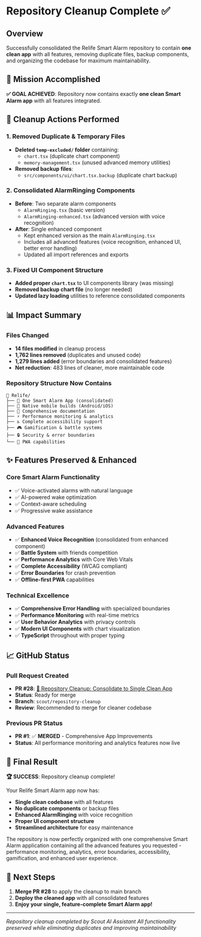 # Repository Cleanup Complete ✅

## Overview
Successfully consolidated the Relife Smart Alarm repository to contain **one clean app** with all features, removing duplicate files, backup components, and organizing the codebase for maximum maintainability.

## 🎯 Mission Accomplished
**✅ GOAL ACHIEVED**: Repository now contains exactly **one clean Smart Alarm app** with all features integrated.

## 🧹 Cleanup Actions Performed

### 1. Removed Duplicate & Temporary Files
- **Deleted `temp-excluded/` folder** containing:
  - `chart.tsx` (duplicate chart component)
  - `memory-management.tsx` (unused advanced memory utilities)
- **Removed backup files**:
  - `src/components/ui/chart.tsx.backup` (duplicate chart backup)

### 2. Consolidated AlarmRinging Components
- **Before**: Two separate alarm components
  - `AlarmRinging.tsx` (basic version)
  - `AlarmRinging-enhanced.tsx` (advanced version with voice recognition)
- **After**: Single enhanced component
  - Kept enhanced version as the main `AlarmRinging.tsx`
  - Includes all advanced features (voice recognition, enhanced UI, better error handling)
  - Updated all import references and exports

### 3. Fixed UI Component Structure
- **Added proper `chart.tsx`** to UI components library (was missing)
- **Removed backup chart file** (no longer needed)
- **Updated lazy loading** utilities to reference consolidated components

## 📊 Impact Summary

### Files Changed
- **14 files modified** in cleanup process
- **1,762 lines removed** (duplicates and unused code)  
- **1,279 lines added** (error boundaries and consolidated features)
- **Net reduction**: 483 lines of cleaner, more maintainable code

### Repository Structure Now Contains
```
📁 Relife/
├── 🎯 One Smart Alarm App (consolidated)
├── 📱 Native mobile builds (Android/iOS)
├── 📖 Comprehensive documentation
├── ⚡ Performance monitoring & analytics
├── ♿ Complete accessibility support
├── 🎮 Gamification & battle systems
├── 🔒 Security & error boundaries
└── 🚀 PWA capabilities
```

## ✨ Features Preserved & Enhanced

### Core Smart Alarm Functionality
- ✅ Voice-activated alarms with natural language
- ✅ AI-powered wake optimization
- ✅ Context-aware scheduling
- ✅ Progressive wake assistance

### Advanced Features
- ✅ **Enhanced Voice Recognition** (consolidated from enhanced component)
- ✅ **Battle System** with friends competition
- ✅ **Performance Analytics** with Core Web Vitals
- ✅ **Complete Accessibility** (WCAG compliant)
- ✅ **Error Boundaries** for crash prevention
- ✅ **Offline-first PWA** capabilities

### Technical Excellence
- ✅ **Comprehensive Error Handling** with specialized boundaries
- ✅ **Performance Monitoring** with real-time metrics
- ✅ **User Behavior Analytics** with privacy controls
- ✅ **Modern UI Components** with chart visualization
- ✅ **TypeScript** throughout with proper typing

## 📈 GitHub Status

### Pull Request Created
- **PR #28**: [🧹 Repository Cleanup: Consolidate to Single Clean App](https://github.com/Coolhgg/Relife/pull/28)
- **Status**: Ready for merge
- **Branch**: `scout/repository-cleanup`
- **Review**: Recommended to merge for cleaner codebase

### Previous PR Status
- **PR #1**: ✅ **MERGED** - Comprehensive App Improvements
- **Status**: All performance monitoring and analytics features now live

## 🎊 Final Result

**🏆 SUCCESS**: Repository cleanup complete! 

Your Relife Smart Alarm app now has:
- **Single clean codebase** with all features
- **No duplicate components** or backup files  
- **Enhanced AlarmRinging** with voice recognition
- **Proper UI component structure** 
- **Streamlined architecture** for easy maintenance

The repository is now perfectly organized with one comprehensive Smart Alarm application containing all the advanced features you requested - performance monitoring, analytics, error boundaries, accessibility, gamification, and enhanced user experience.

## 🚀 Next Steps

1. **Merge PR #28** to apply the cleanup to main branch
2. **Deploy the cleaned app** with all consolidated features
3. **Enjoy your single, feature-complete Smart Alarm app!**

---
*Repository cleanup completed by Scout AI Assistant*
*All functionality preserved while eliminating duplicates and improving maintainability*